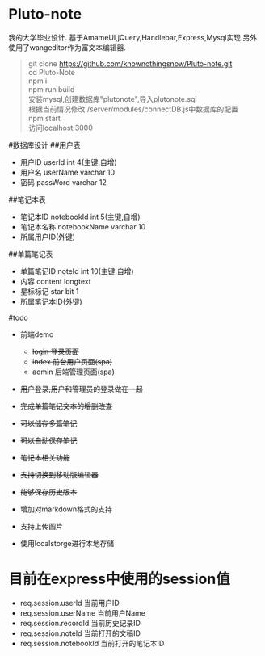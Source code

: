 # Pluto-note
我的大学毕业设计.
基于AmameUI,jQuery,Handlebar,Express,Mysql实现.另外使用了wangeditor作为富文本编辑器.

> git clone  https://github.com/knownothingsnow/Pluto-note.git  
> cd Pluto-Note  
> npm i  
> npm run build  
> 安装mysql,创建数据库"plutonote",导入plutonote.sql  
> 根据当前情况修改./server/modules/connectDB.js中数据库的配置  
> npm start  
> 访问localhost:3000

#数据库设计
##用户表
- 用户ID userId int 4(主键,自增)
- 用户名 userName varchar 10  
- 密码 passWord varchar 12

##笔记本表
- 笔记本ID notebookId int 5(主键,自增)
- 笔记本名称 notebookName varchar 10
- 所属用户ID(外键)

##单篇笔记表
- 单篇笔记ID noteId int 10(主键,自增)
- 内容 content longtext
- 星标标记 star bit 1
- 所属笔记本ID(外键)

#todo
- 前端demo
    - ~~login 登录页面~~
    - ~~index 前台用户页面(spa)~~
    - admin 后端管理页面(spa)
- ~~用户登录,用户和管理员的登录做在一起~~
- ~~完成单篇笔记文本的增删改查~~
- ~~可以储存多篇笔记~~
- ~~可以自动保存笔记~~
- ~~笔记本相关功能~~
- ~~支持切换到移动版编辑器~~
- ~~能够保存历史版本~~

- 增加对markdown格式的支持
- 支持上传图片
- 使用localstorge进行本地存储


# 目前在express中使用的session值
- req.session.userId 当前用户ID
- req.session.userName 当前用户Name
- req.session.recordId 当前历史记录ID
- req.session.noteId 当前打开的文稿ID
- req.session.notebookId 当前打开的笔记本ID